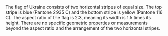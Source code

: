 The flag of Ukraine consists of two horizontal stripes of equal size. The top stripe is blue (Pantone 2935 C) and the bottom stripe is yellow (Pantone 116 C). The aspect ratio of the flag is 2:3, meaning its width is 1.5 times its height. There are no specific geometric properties or measurements beyond the aspect ratio and the arrangement of the two horizontal stripes.